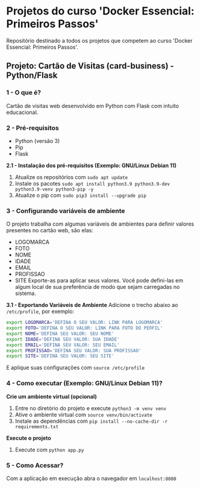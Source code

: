 # Projetos do curso 'Docker Essencial: Primeiros Passos'
Repositório destinado a todos os projetos que competem ao curso 'Docker Essencial: Primeiros Passos'.

## Projeto: Cartão de Visitas (card-business) - Python/Flask
### 1 - O que é?
Cartão de visitas web desenvolvido em Python com Flask com intuito educacional.

### 2 - Pré-requisitos
- Python (versão 3)
- Pip
- Flask

**2.1 - Instalação dos pré-requisitos (Exemplo: GNU/Linux Debian 11)**
1. Atualize os repositórios com `sudo apt update` 
2. Instale os pacotes `sudo apt install python3.9 python3.9-dev python3.9-venv python3-pip -y`
3. Atualize o pip com `sudo pip3 install --upgrade pip`

### 3 - Configurando variáveis de ambiente
O projeto trabalha com algumas variáveis de ambientes para definir valores presentes no cartão web, são elas:
- LOGOMARCA
- FOTO
- NOME
- IDADE
- EMAIL
- PROFISSAO
- SITE
Exporte-as para aplicar seus valores.
Você pode defini-las em algum local de sua preferência de modo que sejam carregadas no sistema.

**3.1 - Exportando Variáveis de Ambiente**
Adicione o trecho abaixo ao `/etc/profile`, por exemplo:
```bash
export LOGOMARCA='DEFINA O SEU VALOR: LINK PARA LOGOMARCA'
export FOTO='DEFINA O SEU VALOR: LINK PARA FOTO DO PERFIL'
export NOME='DEFINA SEU VALOR: SEU NOME'
export IDADE='DEFINA SEU VALOR: SUA IDADE'
export EMAIL='DEFINA SEU VALOR: SEU EMAIL'
export PROFISSAO='DEFINA SEU VALOR: SUA PROFISSAO'
export SITE='DEFINA SEU VALOR: SEU SITE'
```
E aplique suas configurações com `source /etc/profile`

### 4 - Como executar (Exemplo: GNU/Linux Debian 11)?
**Crie um ambiente virtual (opcional)**
1. Entre no diretório do projeto e execute `python3 -m venv venv`
2. Ative o ambiente virtual com `source venv/bin/activate`
3. Instale as dependências com `pip install --no-cache-dir -r requirements.txt`

**Execute o projeto**
1. Execute com `python app.py`

### 5 - Como Acessar?
Com a aplicação em execução abra o navegador em `localhost:8080`
